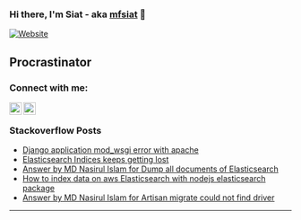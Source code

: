 ### Hi there, I'm Siat - aka [mfsiat][website] 👋

[![Website](https://img.shields.io/website?label=mfsiat.github.io&style=for-the-badge&url=https%3A%2F%2Fcodestackr.com)](https://mfsiat.github.io/)

## Procrastinator

### Connect with me:

[<img align="left" alt="nasirul-islam-4708ab153 | LinkedIn" width="22px" src="https://cdn.jsdelivr.net/npm/simple-icons@v3/icons/linkedin.svg" />][linkedin]
[<img align="left" alt="siatislam | Twitter" width="22px" src="https://cdn.jsdelivr.net/npm/simple-icons@v3/icons/twitter.svg" />][twitter]

<br />

<!-- ### Platform:

![](aws.svg) -->

### Stackoverflow Posts

<!-- BLOG-POST-LIST:START -->
- [Django application mod_wsgi error with apache](https://stackoverflow.com/questions/65104995/django-application-mod-wsgi-error-with-apache)
- [Elasticsearch Indices keeps getting lost](https://stackoverflow.com/questions/64870072/elasticsearch-indices-keeps-getting-lost)
- [Answer by MD Nasirul Islam for Dump all documents of Elasticsearch](https://stackoverflow.com/questions/19243074/dump-all-documents-of-elasticsearch/64831211#64831211)
- [How to index data on aws Elasticsearch with nodejs elasticsearch package](https://stackoverflow.com/questions/64708895/how-to-index-data-on-aws-elasticsearch-with-nodejs-elasticsearch-package)
- [Answer by MD Nasirul Islam for Artisan migrate could not find driver](https://stackoverflow.com/questions/46745365/artisan-migrate-could-not-find-driver/64427014#64427014)
<!-- BLOG-POST-LIST:END -->

---

[website]: https://mfsiat.github.io/
[twitter]: https://twitter.com/siatislam
[linkedin]: https://linkedin.com/in/nasirul-islam-4708ab153
